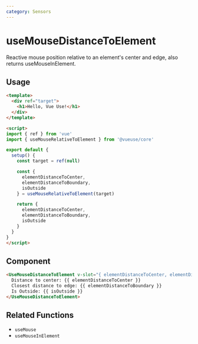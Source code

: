 ```yaml
---
category: Sensors
---
```


# useMouseDistanceToElement

Reactive mouse position relative to an element's center and edge, also returns useMouseInElement.

## Usage

```html {15}
<template>
  <div ref="target">
    <h1>Hello, Vue Use!</h1>
  </div>
</template>

<script>
import { ref } from 'vue'
import { useMouseRelativeToElement } from '@vueuse/core'

export default {
  setup() {
    const target = ref(null)

    const { 
      elementDistanceToCenter, 
      elementDistanceToBoundary, 
      isOutside 
    } = useMouseRelativeToElement(target)

    return { 
      elementDistanceToCenter, 
      elementDistanceToBoundary, 
      isOutside 
    }
  }
}
</script>
```

## Component
```html
<UseMouseDistanceToElement v-slot="{ elementDistanceToCenter, elementDistanceToBoundary, isOutside }">
  Distance to center: {{ elementDistanceToCenter }}
  Closest distance to edge: {{ elementDistanceToBoundary }}
  Is Outside: {{ isOutside }}
</UseMouseDistanceToElement>
```

## Related Functions

- `useMouse`
- `useMouseInElement`
